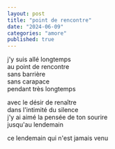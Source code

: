 ```yaml
---
layout: post
title: "point de rencontre"
date: "2024-06-09"
categories: "amore"
published: true
---
```


j'y suis allé longtemps  
au point de rencontre  
sans barrière  
sans carapace  
pendant très longtemps  

avec le désir de renaître  
dans l'intimité du silence  
j'y ai aimé la pensée de ton sourire  
jusqu'au lendemain  

ce lendemain qui n'est jamais venu  
